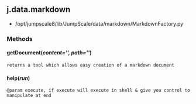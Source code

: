 <!-- toc -->
## j.data.markdown

- /opt/jumpscale8/lib/JumpScale/data/markdown/MarkdownFactory.py

### Methods

#### getDocument(*content='', path=''*) 

```
returns a tool which allows easy creation of a markdown document

```

#### help(*run*) 

```
@param execute, if execute will execute in shell & give you control to manipulate at end

```

